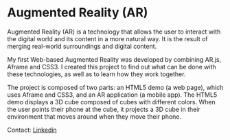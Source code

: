 # Augmented Reality (AR)

Augmented Reality (AR) is a technology that allows the user to interact with the digital world and its content in a more natural way. It is the result of merging real-world surroundings and digital content.

My first Web-based Augmented Reality was developed by combining AR.js, Aframe and CSS3. I created this project to find out what can be done with these technologies, as well as to learn how they work together.

The project is composed of two parts: an HTML5 demo (a web page), which uses Aframe and CSS3, and an AR application (a mobile app). The HTML5 demo displays a 3D cube composed of cubes with different colors. When the user points their phone at the cube, it projects a 3D cube in their environment that moves around when they move their phone.

Contact: <a href="https://www.linkedin.com/in/saad-technologist/">Linkedin</a>
